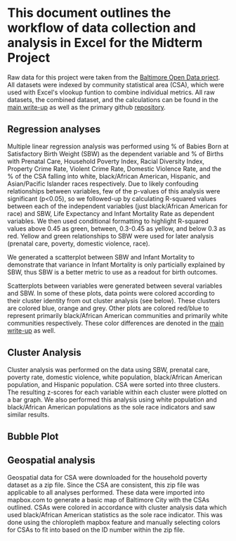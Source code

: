 # This document outlines the workflow of data collection and analysis in Excel for the Midterm Project

Raw data for this project were taken from the [Baltimore Open Data prject](https://data.baltimorecity.gov/). All datasets were indexed by community statistical area (CSA), which were used with Excel's vlookup funtion to combine individual metrics. All raw datasets, the combined dataset, and the calculations can be found in the [main write-up](https://github.com/shannonpowelson/Baltimore-City-birth-weight-disparities/blob/main/README.md) as well as the primary github [repository](https://github.com/shannonpowelson/Baltimore-City-birth-weight-disparities).

## Regression analyses
Multiple linear regression analysis was performed using % of Babies Born at Satisfactory Birth Weight (SBW) as the dependent variable and % of Births with Prenatal Care, Household Poverty Index, Racial Diversity Index, Property Crime Rate, Violent Crime Rate, Domestic Violence Rate, and the % of the CSA falling into white, black/African American, Hispanic, and Asian/Pacific Islander races respectively. Due to likely confouding relationships between variables, few of the p-values of this analysis were significant (p<0.05), so we followed-up by calculating R-squared values between each of the independent variables (just black/African American for race) and SBW, Life Expectancy and Infant Mortality Rate as dependent variables. We then used conditional formatting to highlight R-squared values above 0.45 as green, between, 0.3-0.45 as yellow, and below 0.3 as red. Yellow and green relationships to SBW were used for later analysis (prenatal care, poverty, domestic violence, race).

We generated a scatterplot between SBW and Infant Mortality to demonstrate that variance in Infant Mortality is only particially explained by SBW, thus SBW is a better metric to use as a readout for birth outcomes. 

Scatterplots between variables were generated between several variables and SBW. In some of these plots, data points were colored according to their cluster identity from out cluster analysis (see below). These clusters are colored blue, orange and grey. Other plots are colored red/blue to represent primarily black/African American communities and primarily white communities respectively. These color differences are denoted in the [main write-up](https://github.com/shannonpowelson/Baltimore-City-birth-weight-disparities/blob/main/README.md) as well. 

## Cluster Analysis
Cluster analysis was performed on the data using SBW, prenatal care, poverty rate, domestic violence, white population, black/African American population, and Hispanic population. CSA were sorted into three clusters. The resulting z-scores for each variable within each cluster were plotted on a bar graph. We also performed this analysis using white population and black/African American populations as the sole race indicators and saw similar results. 

## Bubble Plot


## Geospatial analysis
Geospatial data for CSA were downloaded for the household poverty dataset as a zip file. Since the CSA are consistent, this zip file was applicable to all analyses performed. These data were imported into mapbox.com to generate a basic map of Baltimore City with the CSAs outlined. CSAs were colored in accordance with cluster analysis data which used black/African American statistics as the sole race indicator. This was done using the chloropleth mapbox feature and manually selecting colors for CSAs to fit into based on the ID number within the zip file.
